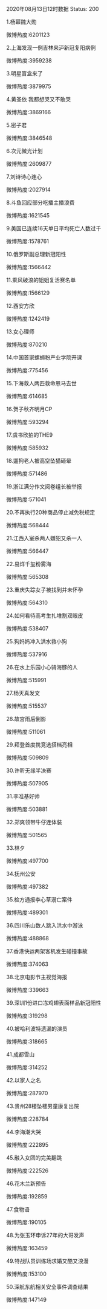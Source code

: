 2020年08月13日12时数据
Status: 200

1.杨幂魏大勋

微博热度:6201123

2.上海发现一例吉林来沪新冠复阳病例

微博热度:3959238

3.明星盲盒来了

微博热度:3879975

4.黄圣依 我都想哭又不敢哭

微博热度:3869166

5.密子君

微博热度:3846548

6.次元微光计划

微博热度:2609877

7.刘诗诗心连心

微博热度:2027914

8.斗鱼回应部分吃播主播浪费

微博热度:1621545

9.美国已连续16天单日平均死亡人数过千

微博热度:1578761

10.俄罗斯副总理新冠阳性

微博热度:1566442

11.乘风破浪的姐姐复活赛名单

微博热度:1566129

12.西安方欣

微博热度:1242419

13.女心理师

微博热度:870210

14.中国首家螺蛳粉产业学院开课

微博热度:775456

15.下海救人两匹救命恩马去世

微博热度:614685

16.贺子秋齐明月CP

微博热度:593294

17.虞书欣拍的THE9

微博热度:585932

18.遛狗老人被高空坠猫砸晕

微博热度:571486

19.浙江满分作文阅卷组长被举报

微博热度:571041

20.不再执行20种商品停止减免税规定

微博热度:568444

21.江西入室杀两人嫌犯又杀一人

微博热度:566447

22.易烊千玺粉雾海

微博热度:565308

23.重庆失踪女子被找到并未怀孕

微博热度:564310

24.如何看待高考生扎堆割双眼皮

微博热度:538407

25.狗妈妈冲入洪水救小狗

微博热度:537916

26.在水上乐园小心骑海豚的人

微博热度:515991

27.杨天真发文

微博热度:515537

28.故宫雨后倒影

微博热度:511061

29.拜登首度携竞选搭档亮相

微博热度:509809

30.许昕无缘半决赛

微博热度:507905

31.李准基好帅

微博热度:503881

32.郑爽领带牛仔连体装

微博热度:501565

33.林夕

微博热度:497700

34.抚州公安

微博热度:497382

35.检方通报李心草溺亡案件

微博热度:489301

36.四川乐山数人跳入洪水中游泳

微博热度:488868

37.香港快运两架客机发生碰撞事故

微博热度:374063

38.北京电影节主视觉海报

微博热度:339663

39.深圳1份进口冻鸡翅表面样品新冠阳性

微博热度:319298

40.被哈利波特遗漏的演员

微博热度:318665

41.成都雪山

微博热度:314252

42.以家人之名

微博热度:287970

43.贵州28楼坠楼男童康复出院

微博热度:228784

44.李海潮大哭

微博热度:222895

45.融入女团的完美翻跳

微博热度:222526

46.花木兰新预告

微博热度:192859

47.食物语

微博热度:190105

48.为张玉环申诉27年的大哥发声

微博热度:163459

49.特战队员训练场求婚又酷又浪漫

微博热度:153100

50.深航东航相关安全事件调查结果

微博热度:147149


